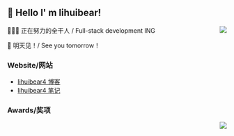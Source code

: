 ##  👋 Hello I' m lihuibear!

<img align="right" src="https://github-readme-stats.vercel.app/api?username=lihuibear4&show_icons=true&icon_color=CE1D2D&text_color=718096&bg_color=ffffff&locale=cn&hide=contribs" />

👨🏻‍💻 正在努力的全干人 / Full-stack development ING

📝 明天见！/ See you tomorrow！

### Website/网站

- [lihuibear4 博客](https://blog.lihuibear4.cn)
- [lihuibear4 笔记](https://lihuibear4.cn)

### Awards/奖项

<img align="right" src="https://github-readme-stats.vercel.app/api/top-langs/?username=lihuibear4&hide_title=true&hide_border=true&layout=compact&theme=graywhite&locale=cn" />
